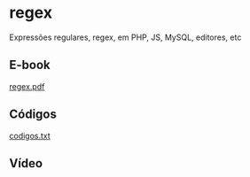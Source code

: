 # regex
Expressões regulares, regex, em PHP, JS, MySQL, editores, etc

## E-book
[regex.pdf](regex.pdf)

## Códigos
[codigos.txt](codigos.txt)

## Vídeo
[](https://www.youtube.com/watch?v=V_ZMhqo-aOk&t=44s)
